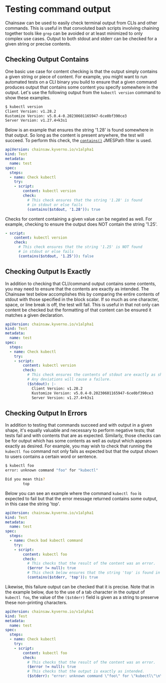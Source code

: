 # Testing command output

Chainsaw can be used to easily check terminal output from CLIs and other commands. This is useful in that convoluted bash scripts involving chaining together tools like `grep` can be avoided or at least minimized to only complex use cases. Output to both stdout and stderr can be checked for a given string or precise contents.

## Checking Output Contains

One basic use case for content checking is that the output simply contains a given string or piece of content. For example, you might want to run automated tests on a CLI binary you build to ensure that a given command produces output that contains some content you specify somewhere in the output. Let's use the following output from the `kubectl version` command to show these examples.

```sh
$ kubectl version
Client Version: v1.28.2
Kustomize Version: v5.0.4-0.20230601165947-6ce0bf390ce3
Server Version: v1.27.4+k3s1
```

Below is an example that ensures the string '1.28' is found somewhere in that output. So long as the content is present anywhere, the test will succeed. To perform this check, the [`contains()`](/kyverno/chainsaw/jp/functions/) JMESPath filter is used.

```yaml
apiVersion: chainsaw.kyverno.io/v1alpha1
kind: Test
metadata:
  name: test
spec:
  steps:
  - name: Check kubectl
    try:
    - script:
        content: kubectl version
        check:
          # This check ensures that the string '1.28' is found
          # in stdout or else fails
          (contains($stdout, '1.28')): true
```

Checks for content containing a given value can be negated as well. For example, checking to ensure the output does NOT contain the string '1.25'.

```yaml
- script:
    content: kubectl version
    check:
      # This check ensures that the string '1.25' is NOT found
      # in stdout or else fails
      (contains($stdout, '1.25')): false
```

## Checking Output Is Exactly

In addition to checking that CLI/command output contains some contents, you may need to ensure that the contents are exactly as intended. The Chainsaw test below accomplishes this by comparing the entire contents of stdout with those specified in the block scalar. If so much as one character, space, or line break is off, the test will fail. This is useful in that not only can content be checked but the formatting of that content can be ensured it matches a given declaration.

```yaml
apiVersion: chainsaw.kyverno.io/v1alpha1
kind: Test
metadata:
  name: test
spec:
  steps:
  - name: Check kubectl
    try:
    - script:
        content: kubectl version
        check:
          # This check ensures the contents of stdout are exactly as shown.
          # Any deviations will cause a failure.
          ($stdout): |-
            Client Version: v1.28.2
            Kustomize Version: v5.0.4-0.20230601165947-6ce0bf390ce3
            Server Version: v1.27.4+k3s1
```

## Checking Output In Errors

In addition to testing that commands succeed and with output in a given shape, it's equally valuable and necessary to perform negative tests; that tests fail and with contents that are as expected. Similarly, those checks can be for output which has some contents as well as output which appears exactly as desired. For example, you may wish to check that running the `kubectl foo` command not only fails as expected but that the output shown to users contains a certain word or sentence.

```sh
$ kubectl foo
error: unknown command "foo" for "kubectl"

Did you mean this?
        top
```

Below you can see an example where the command `kubectl foo` is expected to fail but that the error message returned contains some output, in this case the string 'top'.

```yaml
apiVersion: chainsaw.kyverno.io/v1alpha1
kind: Test
metadata:
  name: test
spec:
  steps:
  - name: Check bad kubectl command
    try:
    - script:
        content: kubectl foo
        check:
          # This checks that the result of the content was an error.
          ($error != null): true
          # This check below ensures that the string 'top' is found in stderr or else fails
          (contains($stderr, 'top')): true
```

Likewise, this failure output can be checked that it is precise. Note that in the example below, due to the use of a tab character in the output of `kubectl foo`, the value of the `($stderr)` field is given as a string to preserve these non-printing characters.

```yaml
apiVersion: chainsaw.kyverno.io/v1alpha1
kind: Test
metadata:
  name: test
spec:
  steps:
  - name: Check kubectl
    try:
    - script:
        content: kubectl foo
        check:
          # This checks that the result of the content was an error.
          ($error != null): true
          # This checks that the output is exactly as intended.
          ($stderr): "error: unknown command \"foo\" for \"kubectl\"\n\nDid you mean this?\n\ttop"
```
